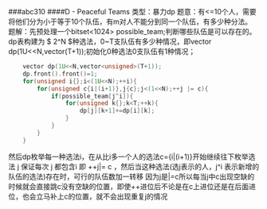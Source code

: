 ###abc310
####D - Peaceful Teams 
类型：暴力dp
题意：有<=10个人，需要将他们分为小于等于10个队伍，有m对人不能分到同一个队伍，有多少种分法。
题解：先预处理一个bitset<1024> possible_team;判断哪些队伍是可以存在的。
dp表构建为 $ 2^N $种选法，0~T支队伍有多少种情况，即vector dp(1U<<N,vector<unsigned>(T+1));初始化0种选法0支队伍有1种情况；
```c++
    vector dp(1U<<N,vector<unsigned>(T+1));
    dp.front().front()=1;
    for(unsigned i{};i<(1U<<N);++i){
        for(unsigned c{i|(i+1)},j{c};j<(1<<N);++j |= c){
            if(possible_team[j^i]){
                for(unsigned k{};k<T;++k){
                    dp[j][k+1]+=dp[i][k];
                }
            }
        }
    }
```

然后dp枚举每一种选法i，在从比i多一个人的选法c={i|(i+1)}开始继续往下枚举选法 j 保证每次 j 都包含i 即 ++j|= c ，然后当这种选法(选j表示的人，j^i 表示新增的队伍的选法)存在时，可行的队伍数加一转移
因为j是|=c所以每当j中c出现空缺的时候就会直接跳c没有空缺的位置，即使++进位后不论是在c上进位还是在后面进位，也会立马补上c的位置，就不会出现重复j的情况
